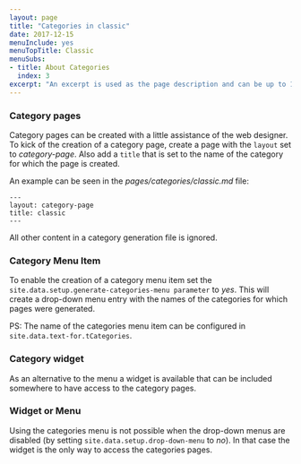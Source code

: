 ```yaml
---
layout: page
title: "Categories in classic"
date: 2017-12-15
menuInclude: yes
menuTopTitle: Classic
menuSubs:
- title: About Categories
  index: 3
excerpt: "An excerpt is used as the page description and can be up to 160 characters long..."
---
```


### Category pages

Category pages can be created with a little assistance of the web designer. To kick of the creation of a category page, create a page with the `layout` set to _category-page_. Also add a `title` that is set to the name of the category for which the page is created.

An example can be seen in the _pages/categories/classic.md_ file:

	---
	layout: category-page
	title: classic
	---

All other content in a category generation file is ignored.

### Category Menu Item

To enable the creation of a category menu item set the `site.data.setup.generate-categories-menu parameter` to _yes_. This will create a drop-down menu entry with the names of the categories for which pages were generated.

PS: The name of the categories menu item can be configured in `site.data.text-for.tCategories`.

### Category widget

As an alternative to the menu a widget is available that can be included somewhere to have access to the category pages.

### Widget or Menu

Using the categories menu is not possible when the drop-down menus are disabled (by setting `site.data.setup.drop-down-menu` to _no_). In that case the widget is the only way to access the categories pages.